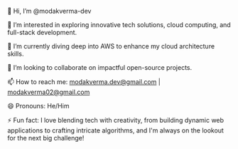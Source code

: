 👋 Hi, I’m @modakverma-dev

👀 I’m interested in exploring innovative tech solutions, cloud computing, and full-stack development.

🌱 I’m currently diving deep into AWS to enhance my cloud architecture skills.

💞️ I’m looking to collaborate on impactful open-source projects.

📫 How to reach me: modakverma.dev@gmail.com | modakverma02@gmail.com

😄 Pronouns: He/Him

⚡ Fun fact: I love blending tech with creativity, from building dynamic web applications to crafting intricate algorithms, and I'm always on the lookout for the next big challenge! 

<!---
modakverma-dev/modakverma-dev is a ✨ special ✨ repository because its `README.md` (this file) appears on your GitHub profile.
You can click the Preview link to take a look at your changes.
--->
